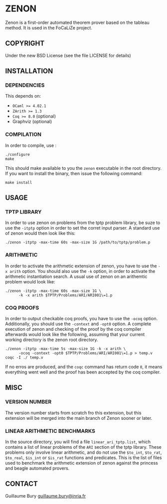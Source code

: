 # ZENON

Zenon is a first-order automated theorem prover based on the tableau method.
It is used in the FoCaLiZe project.

## COPYRIGHT

Under the new BSD License (see the file LICENSE for details)

## INSTALLATION

### DEPENDENCIES

This depends on:
- `OCaml >= 4.02.1`
- `ZArith >= 1.3`
- `Coq >= 8.0` (optional)
- Graphviz (optional)

### COMPILATION

In order to compile, use :

    ./configure
    make

This should make available to you the `zenon` executable in the root directory.
If you want to install the binary, then issue the following command:

    make install


## USAGE

### TPTP LIBRARY

In order to use zenon on problems from the tptp problem library, be suze to use
the `-itptp` option in order to set the corret input parser. A standard use of
zenon would then look like this:

    ./zenon -itptp -max-time 60s -max-size 1G /path/to/tptp/problem.p

### ARITHMETIC

In order to activate the arithmetic extension of zenon, you have to use the
`-x arith` option. You should also use the `-k` option, in order to activate
the arithmetic instantiation search. A usual use of zenon on an arithemtic
problem would look like:

    ./zenon -itptp -max-time 60s -max-size 1G \
          -k -x arith $TPTP/Problems/ARI/ARI001\=1.p

### COQ PROOFS

In order to output checkable coq proofs, you have to use the `-ocoq` option.
Additionally, you should use the `-context` and `-opt0` option. A complete
execution of zenon and checking of the proof by the coq compiler afterwards
would look like the following, assuming that your current working directory
is the zenon root directory.

    ./zenon -itptp -max-time 5s -max-size 1G -k -x arith \
          -ocoq -context -opt0 $TPTP/Problems/ARI/ARI001\=1.p > temp.v
    coqc -I ./ temp.v

If no erros are produced, and the `coqc` command has return code `0`, it means
everything went well and the proof has been accepted by the coq compiler.


## MISC

### VERSION NUMBER

The version number starts from scratch fro this extension, but this extension
will be merged into the main branch of Zenon sooner or later.

### LINEAR ARITHMETIC BENCHMARKS

In the source directory, you will find a file `linear_ari_tptp.list`, which
contains a list of linear problems of the `ARI` section of the tptp library.
These problems only involve linear arithmetic, and do not use the `$to_int`,
`$to_rat`, `$to_real`, `$is_int` or `$is_rat` functions and predicates.
This is the list of files used to benchmark the arithmetic extension of zenon
against the princess and beagle automated provers.

## CONTACT

Guillaume Bury <guillaume.bury@inria.fr>

